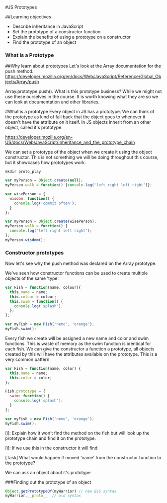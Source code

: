 #JS Prototypes

##Learning objectives
- Describe inheritance in JavaScript
- Set the prototype of a constructor function
- Explain the benefits of using a prototype on a constructor
- Find the prototype of an object

### What is a Prototype

##Why learn about prototypes
Let's look at the Array documentation for the push method.
https://developer.mozilla.org/en/docs/Web/JavaScript/Reference/Global_Objects/Array/push

Array.prototype.push().  What is this prototype business?  While we might not use these ourselves in the course.  It is worth knowing what they are so we can look at documentation and other libraries.


#What is a prototype
Every object in JS has a prototype.  We can think of the prototype as kind of fall back that the object goes to whenever it doesn't have the attribute on it itself. In JS objects inherit from an other object, called it's prototype.

https://developer.mozilla.org/en-US/docs/Web/JavaScript/Inheritance_and_the_prototype_chain

We can set a prototype of the object when we create it using the object constructor.  This is not something we will be doing throughout this course,  but it showcases how prototypes work.

```
mkdir proto_play
```

```js
var myPerson = Object.create(null);
myPerson.walk = function() {console.log('left right left right')};
```

```js
var wisePerson = {
  wisdom: function() {
    console.log('commit often');
  }
};

var myPerson = Object.create(wisePerson);
myPerson.walk = function() {
  console.log('left right left right');
};
myPerson.wisdom();
```


### Constructor prototypes

Now let's see why the push method was declared on the Array prototype.

We've seen how constructor functions can be used to create multiple objects of the same 'type'.

```js
var Fish = function(name, colour){
  this.name = name;
  this.colour = colour;
  this.swim = function() {
    console.log('splash');
  };
};

var myFish = new Fish('nemo', 'orange');
myFish.swim();
```

Every fish we create will be assigned a new name and color and swim functions.  This is waste of memory as the swim function is identical for each fish.  We can give the constructor a function a prototype, all objects created by this will have the attributes available on the prototype.  This is a very common pattern.

```js
var Fish = function(name, color) {
  this.name = name;
  this.color = color;
};

Fish.prototype = {
  swim: function() {
    console.log('splash');
  }
};

var myFish = new Fish('nemo', 'orange');
myFish.swim();
```

[i]: Explain how it won't find the method on the fish but will look up the prototype chain and find it on the prototype.

[i]: If we use this in the constructor it will find

[Task] What would happen if moved 'name' from the constructor function to the prototype?

We can ask an object about it's prototype

###Finding out the prototype of an object
```js
Object.getPrototypeOf(myWarrior) // new ES6 syntax
myWarrior.__proto__  // old syntax
```
